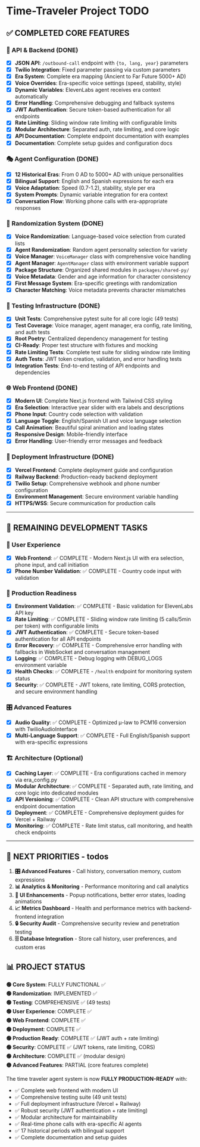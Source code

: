 # Time-Traveler Project TODO

## ✅ COMPLETED CORE FEATURES

### 🔄 API & Backend (DONE)
- [x] **JSON API**: `/outbound-call` endpoint with `{to, lang, year}` parameters
- [x] **Twilio Integration**: Fixed parameter passing via custom parameters
- [x] **Era System**: Complete era mapping (Ancient to Far Future 5000+ AD)
- [x] **Voice Overrides**: Era-specific voice settings (speed, stability, style)
- [x] **Dynamic Variables**: ElevenLabs agent receives era context automatically
- [x] **Error Handling**: Comprehensive debugging and fallback systems
- [x] **JWT Authentication**: Secure token-based authentication for all endpoints
- [x] **Rate Limiting**: Sliding window rate limiting with configurable limits
- [x] **Modular Architecture**: Separated auth, rate limiting, and core logic
- [x] **API Documentation**: Complete endpoint documentation with examples
- [x] **Documentation**: Complete setup guides and configuration docs

### 🎭 Agent Configuration (DONE)
- [x] **12 Historical Eras**: From 0 AD to 5000+ AD with unique personalities
- [x] **Bilingual Support**: English and Spanish expressions for each era
- [x] **Voice Adaptation**: Speed (0.7-1.2), stability, style per era
- [x] **System Prompts**: Dynamic variable integration for era context
- [x] **Conversation Flow**: Working phone calls with era-appropriate responses

### 🎲 Randomization System (DONE)
- [x] **Voice Randomization**: Language-based voice selection from curated lists
- [x] **Agent Randomization**: Random agent personality selection for variety
- [x] **Voice Manager**: `VoiceManager` class with comprehensive voice handling
- [x] **Agent Manager**: `AgentManager` class with environment variable support
- [x] **Package Structure**: Organized shared modules in `packages/shared-py/`
- [x] **Voice Metadata**: Gender and age information for character consistency
- [x] **First Message System**: Era-specific greetings with randomization
- [x] **Character Matching**: Voice metadata prevents character mismatches

### 🧪 Testing Infrastructure (DONE)
- [x] **Unit Tests**: Comprehensive pytest suite for all core logic (49 tests)
- [x] **Test Coverage**: Voice manager, agent manager, era config, rate limiting, and auth tests
- [x] **Root Poetry**: Centralized dependency management for testing
- [x] **CI-Ready**: Proper test structure with fixtures and mocking
- [x] **Rate Limiting Tests**: Complete test suite for sliding window rate limiting
- [x] **Auth Tests**: JWT token creation, validation, and error handling tests
- [x] **Integration Tests**: End-to-end testing of API endpoints and dependencies

### 🌐 Web Frontend (DONE)
- [x] **Modern UI**: Complete Next.js frontend with Tailwind CSS styling
- [x] **Era Selection**: Interactive year slider with era labels and descriptions
- [x] **Phone Input**: Country code selection with validation
- [x] **Language Toggle**: English/Spanish UI and voice language selection
- [x] **Call Animation**: Beautiful spiral animation and loading states
- [x] **Responsive Design**: Mobile-friendly interface
- [x] **Error Handling**: User-friendly error messages and feedback

### 🚀 Deployment Infrastructure (DONE)
- [x] **Vercel Frontend**: Complete deployment guide and configuration
- [x] **Railway Backend**: Production-ready backend deployment
- [x] **Twilio Setup**: Comprehensive webhook and phone number configuration
- [x] **Environment Management**: Secure environment variable handling
- [x] **HTTPS/WSS**: Secure communication for production calls

---

## 🔧 REMAINING DEVELOPMENT TASKS

### 🎨 User Experience
- [x] **Web Frontend**: ✅ COMPLETE - Modern Next.js UI with era selection, phone input, and call initiation
- [x] **Phone Number Validation**: ✅ COMPLETE - Country code input with validation

### 🚀 Production Readiness
- [x] **Environment Validation**: ✅ COMPLETE - Basic validation for ElevenLabs API key
- [x] **Rate Limiting**: ✅ COMPLETE - Sliding window rate limiting (5 calls/5min per token) with configurable limits
- [x] **JWT Authentication**: ✅ COMPLETE - Secure token-based authentication for all API endpoints
- [x] **Error Recovery**: ✅ COMPLETE - Comprehensive error handling with fallbacks in WebSocket and conversation management
- [x] **Logging**: ✅ COMPLETE - Debug logging with DEBUG_LOGS environment variable
- [x] **Health Checks**: ✅ COMPLETE - `/health` endpoint for monitoring system status
- [x] **Security**: ✅ COMPLETE - JWT tokens, rate limiting, CORS protection, and secure environment handling

### 🎛️ Advanced Features
- [x] **Audio Quality**: ✅ COMPLETE - Optimized μ-law to PCM16 conversion with TwilioAudioInterface
- [x] **Multi-Language Support**: ✅ COMPLETE - Full English/Spanish support with era-specific expressions

### 🏗️ Architecture (Optional)
- [x] **Caching Layer**: ✅ COMPLETE - Era configurations cached in memory via era_config.py
- [x] **Modular Architecture**: ✅ COMPLETE - Separated auth, rate limiting, and core logic into dedicated modules
- [x] **API Versioning**: ✅ COMPLETE - Clean API structure with comprehensive endpoint documentation
- [x] **Deployment**: ✅ COMPLETE - Comprehensive deployment guides for Vercel + Railway
- [x] **Monitoring**: ✅ COMPLETE - Rate limit status, call monitoring, and health check endpoints

---

## 🎯 NEXT PRIORITIES - todos

1. **🎛️ Advanced Features** - Call history, conversation memory, custom expressions
2. **📊 Analytics & Monitoring** - Performance monitoring and call analytics
3. **🎨 UI Enhancements** - Popup notifications, better error states, loading animations
4. **📈 Metrics Dashboard** - Health and performance metrics with backend-frontend integration
5. **🔒 Security Audit** - Comprehensive security review and penetration testing
6. **🗄️ Database Integration** - Store call history, user preferences, and custom eras

## 📊 PROJECT STATUS

**🟢 Core System**: FULLY FUNCTIONAL ✅  
**🟢 Randomization**: IMPLEMENTED ✅  
**🟢 Testing**: COMPREHENSIVE ✅ (49 tests)  
**🟢 User Experience**: COMPLETE ✅  
**🟢 Web Frontend**: COMPLETE ✅  
**🟢 Deployment**: COMPLETE ✅  
**🟢 Production Ready**: COMPLETE ✅ (JWT auth + rate limiting)  
**🟢 Security**: COMPLETE ✅ (JWT tokens, rate limiting, CORS)  
**🟢 Architecture**: COMPLETE ✅ (modular design)  
**🟡 Advanced Features**: PARTIAL (core features complete)  

The time traveler agent system is now **FULLY PRODUCTION-READY** with:
- ✅ Complete web frontend with modern UI
- ✅ Comprehensive testing suite (49 unit tests)
- ✅ Full deployment infrastructure (Vercel + Railway)
- ✅ Robust security (JWT authentication + rate limiting)
- ✅ Modular architecture for maintainability
- ✅ Real-time phone calls with era-specific AI agents
- ✅ 17 historical periods with bilingual support
- ✅ Complete documentation and setup guides


